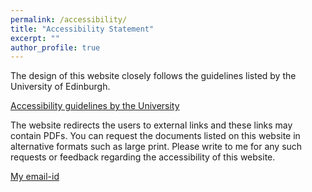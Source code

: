```yaml
---
permalink: /accessibility/
title: "Accessibility Statement"
excerpt: ""
author_profile: true
---
```

The design of this website closely follows the guidelines listed by the University of Edinburgh. 

[Accessibility guidelines by the University](http://web.inf.ed.ac.uk/infweb/admin/communications/comms-related-guidelines/creating-new-websites/website-accessibility/accessibility-guidance-infweb) 


The website redirects the users to external links and these links may contain PDFs. You can request the documents listed on this website in alternative formats such as large print. 
Please write to me for any such requests or feedback regarding the accessibility of this website. 

[My email-id](mailto:nikitamoghe29@gmail.com)

